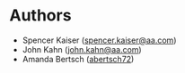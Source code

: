 # Authors

- Spencer Kaiser (spencer.kaiser@aa.com)
- John Kahn (john.kahn@aa.com)
- Amanda Bertsch ([abertsch72](https://github.com/abertsch72/))
